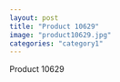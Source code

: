 ```yaml
---
layout: post
title: "Product 10629"
image: "product10629.jpg"
categories: "category1"
---
```

Product 10629
